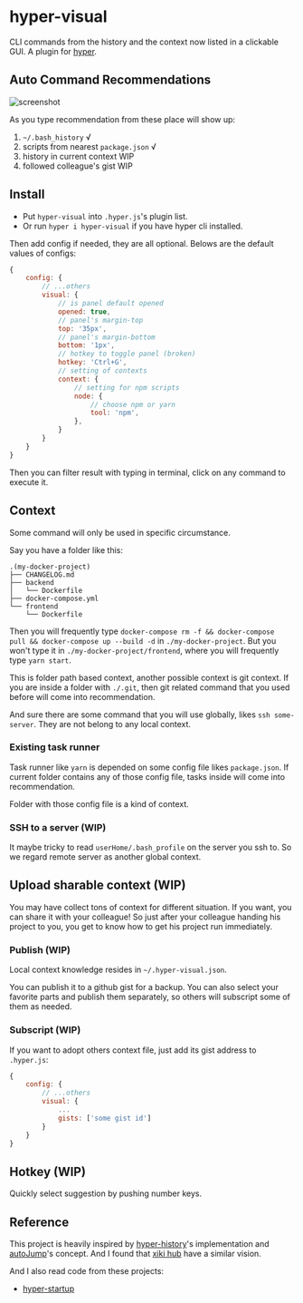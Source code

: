 # hyper-visual

CLI commands from the history and the context now listed in a clickable GUI. A plugin for [hyper](https://hyper.is/).

## Auto Command Recommendations

![screenshot](https://raw.githubusercontent.com/linonetwo/hyper-visual/master/screenshot.png)

As you type recommendation from these place will show up:

1. ```~/.bash_history``` √
1. scripts from nearest ```package.json``` √
1. history in current context WIP
1. followed colleague's gist WIP

## Install

- Put ```hyper-visual``` into ```.hyper.js```'s plugin list.
- Or run ```hyper i hyper-visual``` if you have hyper cli installed.

Then add config if needed, they are all optional. Belows are the default values of configs:

```js
{
    config: {
        // ...others
        visual: {
            // is panel default opened
            opened: true,
            // panel's margin-top
            top: '35px',
            // panel's margin-bottom
            bottom: '1px',
            // hotkey to toggle panel (broken)
            hotkey: 'Ctrl+G',
            // setting of contexts
            context: {
                // setting for npm scripts
                node: {
                    // choose npm or yarn
                    tool: 'npm',
                },
            }
        }
    }
}
```

Then you can filter result with typing in terminal, click on any command to execute it.

## Context

Some command will only be used in specific circumstance.

Say you have a folder like this:

```tree
.(my-docker-project)
├── CHANGELOG.md
├── backend
│   └── Dockerfile
├── docker-compose.yml
└── frontend
    └── Dockerfile
```

Then you will frequently type ```docker-compose rm -f && docker-compose pull && docker-compose up --build -d``` in ```./my-docker-project```. But you won't type it in ```./my-docker-project/frontend```, where you will frequently type ```yarn start```.

This is folder path based context, another possible context is git context. If you are inside a folder with ```./.git```, then git related command that you used before will come into recommendation.

And sure there are some command that you will use globally, likes ```ssh some-server```. They are not belong to any local context.

### Existing task runner

Task runner like ```yarn``` is depended on some config file likes ```package.json```. If current folder contains any of those config file, tasks inside will come into recommendation.

Folder with those config file is a kind of context.

### SSH to a server (WIP)

It maybe tricky to read ```userHome/.bash_profile``` on the server you ssh to. So we regard remote server as another global context.

## Upload sharable context (WIP)

You may have collect tons of context for different situation. If you want, you can share it with your colleague! So just after your colleague handing his project to you, you get to know how to get his project run immediately.

### Publish (WIP)

Local context knowledge resides in ```~/.hyper-visual.json```.

You can publish it to a github gist for a backup.
You can also select your favorite parts and publish them separately, so others will subscript some of them as needed.

### Subscript (WIP)

If you want to adopt others context file, just add its gist address to ```.hyper.js```:

```js
{
    config: {
        // ...others
        visual: {
            ...
            gists: ['some gist id']
        }
    }
}
```

## Hotkey (WIP)

Quickly select suggestion by pushing number keys.

## Reference

This project is heavily inspired by [hyper-history](https://github.com/garyxuehong/hyper-history)'s implementation and [autoJump](https://github.com/wting/autojump)'s concept. And I found that [xiki hub](https://www.kickstarter.com/projects/xiki/xikihub-the-social-command-line) have a similar vision.

And I also read code from these projects:

- [hyper-startup](https://github.com/curz46/hyper-startup/blob/master/index.js)
